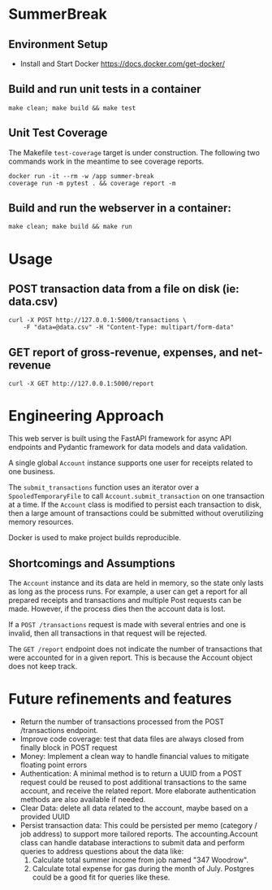 # SummerBreak

## Environment Setup
* Install and Start Docker
https://docs.docker.com/get-docker/

## Build and run unit tests in a container
```
make clean; make build && make test
```

## Unit Test Coverage
The Makefile `test-coverage` target is under construction.
The following two commands work in the meantime to see coverage reports.
```
docker run -it --rm -w /app summer-break
coverage run -m pytest . && coverage report -m
```

## Build and run the webserver in a container:
```
make clean; make build && make run
```

# Usage

## POST transaction data from a file on disk (ie: data.csv)
```
curl -X POST http://127.0.0.1:5000/transactions \
    -F "data=@data.csv" -H "Content-Type: multipart/form-data"
```

## GET report of gross-revenue, expenses, and net-revenue
```
curl -X GET http://127.0.0.1:5000/report
```

# Engineering Approach
This web server is built using the FastAPI framework for async API endpoints and Pydantic framework for data models and data validation.

A single global `Account` instance supports one user for receipts related to one business. 

The `submit_transactions` function uses an iterator over a `SpooledTemporaryFile` to call `Account.submit_transaction` on one transaction at a time. If the `Account` class is modified to persist each transaction to disk, then a large amount of transactions could be submitted without overutilizing memory resources.

Docker is used to make project builds reproducible.


## Shortcomings and Assumptions
The `Account` instance and its data are held in memory, so the state only lasts as long as the process runs. For example, a user can get a report for all prepared receipts and transactions and multiple Post requests can be made. However, if the process dies then the account data is lost.
 
If a `POST /transactions` request is made with several entries and one is invalid, then all transactions in that request will be rejected.

The `GET /report` endpoint does not indicate the number of transactions that were accounted for in a given report. This is because the Account object does not keep track.

# Future refinements and features
* Return the number of transactions processed from the POST /transactions endpoint.
* Improve code coverage: test that data files are always closed from finally block in POST request
* Money: Implement a clean way to handle financial values to mitigate floating point errors 
* Authentication: A minimal method is to return a UUID from a POST request could be reused to post additional transactions to the same account, and receive the related report. More elaborate authentication methods are also available if needed.
* Clear Data: delete all data related to the account, maybe based on a provided UUID
* Persist transaction data: 
    This could be persisted per memo (category / job address) to support more tailored reports. The accounting.Account class can handle database interactions to submit data and perform queries to address questions about the data like:
    1. Calculate total summer income from job named "347 Woodrow".
    2. Calculate total expense for gas during the month of July.
    Postgres could be a good fit for queries like these.
